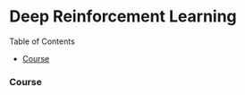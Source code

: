# Deep Reinforcement Learning

Table of Contents
- <a href="#course">Course</a>


### <a name="course">Course</a>


